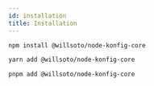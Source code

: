 ```yaml
---
id: installation
title: Installation
---
```


```bash
npm install @willsoto/node-konfig-core
```

```bash
yarn add @willsoto/node-konfig-core
```

```bash
pnpm add @willsoto/node-konfig-core
```
